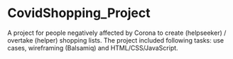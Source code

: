 # CovidShopping_Project
A project for people negatively affected by Corona to create (helpseeker) / overtake (helper) shopping lists.
The project included following tasks: use cases, wireframing (Balsamiq) and HTML/CSS/JavaScript.
